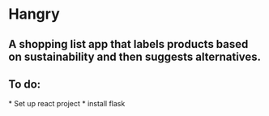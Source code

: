 # Hangry
<h2>A shopping list app that labels products based on sustainability and then suggests alternatives. </h2> 

<h2>To do:</h3>
* Set up react project
* install flask 
